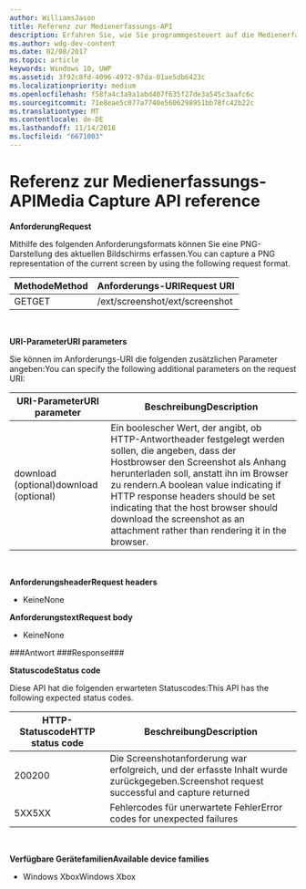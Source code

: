 ```yaml
---
author: WilliamsJason
title: Referenz zur Medienerfassungs-API
description: Erfahren Sie, wie Sie programmgesteuert auf die Medienerfassungs-API zugreifen.
ms.author: wdg-dev-content
ms.date: 02/08/2017
ms.topic: article
keywords: Windows 10, UWP
ms.assetid: 3f92c8fd-4096-4972-97da-01ae5db6423c
ms.localizationpriority: medium
ms.openlocfilehash: f58fa4c3a9a1abd407f635f27de3a545c3aafc6c
ms.sourcegitcommit: 71e8eae5c077a7740e5606298951bb78fc42b22c
ms.translationtype: MT
ms.contentlocale: de-DE
ms.lasthandoff: 11/14/2018
ms.locfileid: "6671003"
---
```

# <a name="media-capture-api-reference"></a><span data-ttu-id="b87d7-104">Referenz zur Medienerfassungs-API</span><span class="sxs-lookup"><span data-stu-id="b87d7-104">Media Capture API reference</span></span> #

**<span data-ttu-id="b87d7-105">Anforderung</span><span class="sxs-lookup"><span data-stu-id="b87d7-105">Request</span></span>**

<span data-ttu-id="b87d7-106">Mithilfe des folgenden Anforderungsformats können Sie eine PNG-Darstellung des aktuellen Bildschirms erfassen.</span><span class="sxs-lookup"><span data-stu-id="b87d7-106">You can capture a PNG representation of the current screen by using the following request format.</span></span>

| <span data-ttu-id="b87d7-107">Methode</span><span class="sxs-lookup"><span data-stu-id="b87d7-107">Method</span></span>        | <span data-ttu-id="b87d7-108">Anforderungs-URI</span><span class="sxs-lookup"><span data-stu-id="b87d7-108">Request URI</span></span>     | 
| ------------- |-----------------|
| <span data-ttu-id="b87d7-109">GET</span><span class="sxs-lookup"><span data-stu-id="b87d7-109">GET</span></span>           | <span data-ttu-id="b87d7-110">/ext/screenshot</span><span class="sxs-lookup"><span data-stu-id="b87d7-110">/ext/screenshot</span></span> |
<br>

**<span data-ttu-id="b87d7-111">URI-Parameter</span><span class="sxs-lookup"><span data-stu-id="b87d7-111">URI parameters</span></span>**

<span data-ttu-id="b87d7-112">Sie können im Anforderungs-URI die folgenden zusätzlichen Parameter angeben:</span><span class="sxs-lookup"><span data-stu-id="b87d7-112">You can specify the following additional parameters on the request URI:</span></span>


| <span data-ttu-id="b87d7-113">URI-Parameter</span><span class="sxs-lookup"><span data-stu-id="b87d7-113">URI parameter</span></span>      | <span data-ttu-id="b87d7-114">Beschreibung</span><span class="sxs-lookup"><span data-stu-id="b87d7-114">Description</span></span>     | 
| ------------------ |-----------------|
| <span data-ttu-id="b87d7-115">download (optional)</span><span class="sxs-lookup"><span data-stu-id="b87d7-115">download (optional)</span></span>| <span data-ttu-id="b87d7-116">Ein boolescher Wert, der angibt, ob HTTP-Antwortheader festgelegt werden sollen, die angeben, dass der Hostbrowser den Screenshot als Anhang herunterladen soll, anstatt ihn im Browser zu rendern.</span><span class="sxs-lookup"><span data-stu-id="b87d7-116">A boolean value indicating if HTTP response headers should be set indicating that the host browser should download the screenshot as an attachment rather than rendering it in the browser.</span></span>  |
<br>

**<span data-ttu-id="b87d7-117">Anforderungsheader</span><span class="sxs-lookup"><span data-stu-id="b87d7-117">Request headers</span></span>**

* <span data-ttu-id="b87d7-118">Keine</span><span class="sxs-lookup"><span data-stu-id="b87d7-118">None</span></span>

**<span data-ttu-id="b87d7-119">Anforderungstext</span><span class="sxs-lookup"><span data-stu-id="b87d7-119">Request body</span></span>**

* <span data-ttu-id="b87d7-120">Keine</span><span class="sxs-lookup"><span data-stu-id="b87d7-120">None</span></span>

###<a name="response"></a><span data-ttu-id="b87d7-121">Antwort ###</span><span class="sxs-lookup"><span data-stu-id="b87d7-121">Response###</span></span>

**<span data-ttu-id="b87d7-122">Statuscode</span><span class="sxs-lookup"><span data-stu-id="b87d7-122">Status code</span></span>**

<span data-ttu-id="b87d7-123">Diese API hat die folgenden erwarteten Statuscodes:</span><span class="sxs-lookup"><span data-stu-id="b87d7-123">This API has the following expected status codes.</span></span>

| <span data-ttu-id="b87d7-124">HTTP-Statuscode</span><span class="sxs-lookup"><span data-stu-id="b87d7-124">HTTP status code</span></span>   | <span data-ttu-id="b87d7-125">Beschreibung</span><span class="sxs-lookup"><span data-stu-id="b87d7-125">Description</span></span>     | 
| ------------------ |-----------------|
| <span data-ttu-id="b87d7-126">200</span><span class="sxs-lookup"><span data-stu-id="b87d7-126">200</span></span>                | <span data-ttu-id="b87d7-127">Die Screenshotanforderung war erfolgreich, und der erfasste Inhalt wurde zurückgegeben.</span><span class="sxs-lookup"><span data-stu-id="b87d7-127">Screenshot request successful and capture returned</span></span> |
| <span data-ttu-id="b87d7-128">5XX</span><span class="sxs-lookup"><span data-stu-id="b87d7-128">5XX</span></span>                | <span data-ttu-id="b87d7-129">Fehlercodes für unerwartete Fehler</span><span class="sxs-lookup"><span data-stu-id="b87d7-129">Error codes for unexpected failures</span></span> |
<br>

**<span data-ttu-id="b87d7-130">Verfügbare Gerätefamilien</span><span class="sxs-lookup"><span data-stu-id="b87d7-130">Available device families</span></span>**

* <span data-ttu-id="b87d7-131">Windows Xbox</span><span class="sxs-lookup"><span data-stu-id="b87d7-131">Windows Xbox</span></span>

